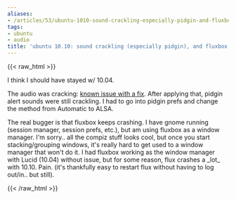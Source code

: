 ```yaml
---
aliases:
- /articles/53/ubuntu-1010-sound-crackling-especially-pidgin-and-fluxbox-crashes
tags:
- ubuntu
- audio
title: 'ubuntu 10.10: sound crackling (especially pidgin), and fluxbox crashes'
---
```

{{< raw_html >}}
<p>I think I should have stayed w/ 10.04.
</p><p>
The audio was cracking: <a href="http://open-help.blogspot.com/2010/10/how-to-fix-crackling-sound-problem-in.html">known issue with a fix</a>. After applying that, pidgin alert sounds were still crackling. I had to go into pidgin prefs and change the method from Automatic to ALSA.
</p><p>
The real bugger is that fluxbox keeps crashing. I have gnome running (session manager, session prefs, etc.), but am using fluxbox as a window manager. I'm sorry.. all the compiz stuff looks cool, but once you start stacking/grouping windows, it's really hard to get used to a window manager that won't do it. I had fluxbox working as the window manager with Lucid (10.04) without issue, but for some reason, flux crashes a _lot_ with 10.10. Pain. (it's thankfully easy to restart flux without having to log out/in.. but still).
</p>
{{< /raw_html >}}
